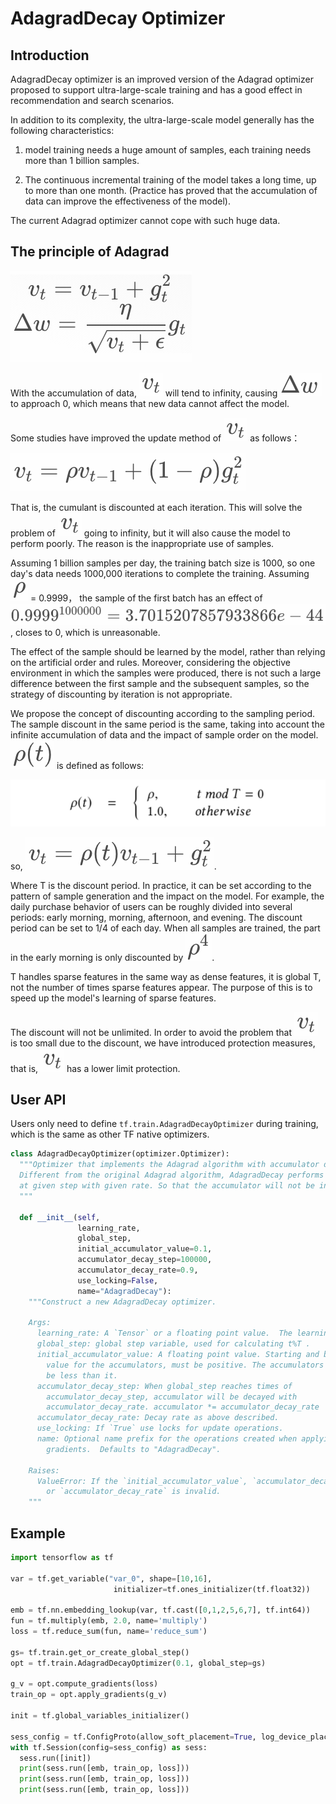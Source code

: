 # AdagradDecay Optimizer

## Introduction

AdagradDecay optimizer is an improved version of the Adagrad optimizer proposed to support ultra-large-scale training and has a good effect in recommendation and search scenarios.

In addition to its complexity, the ultra-large-scale model generally has the following characteristics:

1. model training needs a huge amount of samples, each training needs more than 1 billion samples.

2. The continuous incremental training of the model takes a long time, up to more than one month. (Practice has proved that the accumulation of data can improve the effectiveness of the model).

The current Adagrad optimizer cannot cope with such huge data.

## The principle of Adagrad

![](AdagradDecay-Optimizer/1.png)

With the accumulation of data, ![](AdagradDecay-Optimizer/v_t.png) will tend to infinity, causing ![](AdagradDecay-Optimizer/delta_w.png) to approach 0, which means that new data cannot affect the model.

Some studies have improved the update method of ![](AdagradDecay-Optimizer/v_t.png) as follows：

![](AdagradDecay-Optimizer/2.png)

That is, the cumulant is discounted at each iteration. This will solve the problem of ![](AdagradDecay-Optimizer/v_t.png) going to infinity, but it will also cause the model to perform poorly. The reason is the inappropriate use of samples.

Assuming 1 billion samples per day, the training batch size is 1000, so one day's data needs 1000,000 iterations to complete the training. Assuming ![](AdagradDecay-Optimizer/rho.png) = 0.9999， the sample of the first batch has an effect of ![](AdagradDecay-Optimizer/3.png), closes to 0, which is unreasonable.

The effect of the sample should be learned by the model, rather than relying on the artificial order and rules. Moreover, considering the objective environment in which the samples were produced, there is not such a large difference between the first sample and the subsequent samples, so the strategy of discounting by iteration is not appropriate.

We propose the concept of discounting according to the sampling period. The sample discount in the same period is the same, taking into account the infinite accumulation of data and the impact of sample order on the model. ![](AdagradDecay-Optimizer/rho_t.png) is defined as follows:

![](AdagradDecay-Optimizer/4.png)

so, ![](AdagradDecay-Optimizer/5.png).

Where T is the discount period. In practice, it can be set according to the pattern of sample generation and the impact on the model. For example, the daily purchase behavior of users can be roughly divided into several periods: early morning, morning, afternoon, and evening. The discount period can be set to 1/4 of each day. When all samples are trained, the part in the early morning is only discounted by ![](AdagradDecay-Optimizer/rho_up_4.png).

T handles sparse features in the same way as dense features, it is global T, not the number of times sparse features appear. The purpose of this is to speed up the model's learning of sparse features.

The discount will not be unlimited. In order to avoid the problem that ![](AdagradDecay-Optimizer/v_t.png) is too small due to the discount, we have introduced protection measures, that is, ![](AdagradDecay-Optimizer/v_t.png) has a lower limit protection.

## User API

Users only need to define `tf.train.AdagradDecayOptimizer` during training, which is the same as other TF native optimizers.

```python
class AdagradDecayOptimizer(optimizer.Optimizer):
  """Optimizer that implements the Adagrad algorithm with accumulator decay.
  Different from the original Adagrad algorithm, AdagradDecay performs decay
  at given step with given rate. So that the accumulator will not be infinity.
  """

  def __init__(self, 
               learning_rate, 
               global_step,
               initial_accumulator_value=0.1,
               accumulator_decay_step=100000,
               accumulator_decay_rate=0.9,
               use_locking=False,
               name="AdagradDecay"):
    """Construct a new AdagradDecay optimizer.

    Args:
      learning_rate: A `Tensor` or a floating point value.  The learning rate.
      global_step: global step variable, used for calculating t%T .
      initial_accumulator_value: A floating point value. Starting and baseline
        value for the accumulators, must be positive. The accumulators will not 
        be less than it. 
      accumulator_decay_step: When global_step reaches times of 
        accumulator_decay_step, accumulator will be decayed with        
        accumulator_decay_rate. accumulator *= accumulator_decay_rate
      accumulator_decay_rate: Decay rate as above described.
      use_locking: If `True` use locks for update operations.
      name: Optional name prefix for the operations created when applying
        gradients.  Defaults to "AdagradDecay".

    Raises:
      ValueError: If the `initial_accumulator_value`, `accumulator_decay_step`
        or `accumulator_decay_rate` is invalid.
    """
```

## Example

```python
import tensorflow as tf

var = tf.get_variable("var_0", shape=[10,16],
                       initializer=tf.ones_initializer(tf.float32))

emb = tf.nn.embedding_lookup(var, tf.cast([0,1,2,5,6,7], tf.int64))
fun = tf.multiply(emb, 2.0, name='multiply')
loss = tf.reduce_sum(fun, name='reduce_sum')

gs= tf.train.get_or_create_global_step()
opt = tf.train.AdagradDecayOptimizer(0.1, global_step=gs)

g_v = opt.compute_gradients(loss)
train_op = opt.apply_gradients(g_v)

init = tf.global_variables_initializer()

sess_config = tf.ConfigProto(allow_soft_placement=True, log_device_placement=False)
with tf.Session(config=sess_config) as sess:
  sess.run([init])
  print(sess.run([emb, train_op, loss]))
  print(sess.run([emb, train_op, loss]))
  print(sess.run([emb, train_op, loss]))
```
